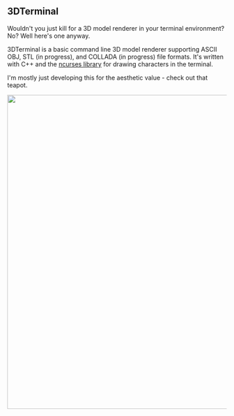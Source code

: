 ## 3DTerminal 

Wouldn't you just kill for a 3D model renderer in your terminal environment? No? Well here's one anyway.

3DTerminal is a basic command line 3D model renderer supporting ASCII OBJ, STL (in progress), and COLLADA (in progress) file formats. It's written with C++ and the [ncurses library](https://www.gnu.org/software/ncurses/) for drawing characters in the terminal.

I'm mostly just developing this for the aesthetic value - check out that teapot.

<p align="center">
  <img width="720" src="https://raw.githubusercontent.com/egargan/3DTerminal/master/readme_teapot.png">
</p>
